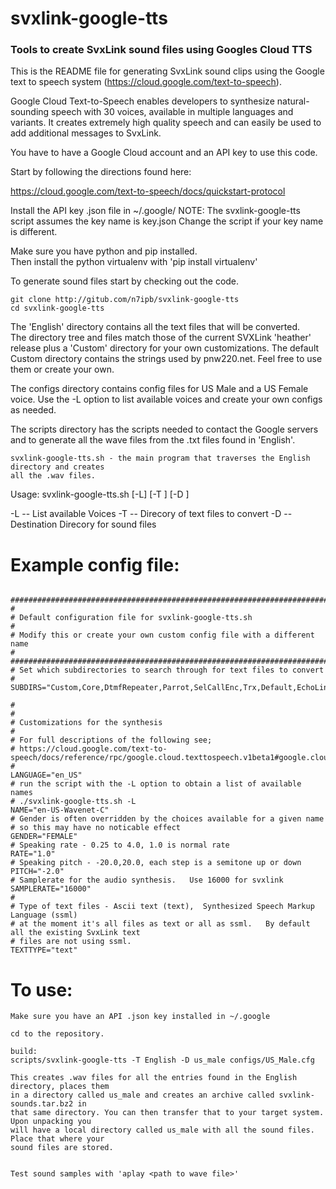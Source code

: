 # svxlink-google-tts
### Tools to create SvxLink sound files using Googles Cloud TTS


This is the README file for generating SvxLink sound clips using the Google
text to speech system (https://cloud.google.com/text-to-speech). 

Google Cloud Text-to-Speech enables developers to synthesize natural-sounding 
speech with 30 voices, available in multiple languages and variants. It creates
extremely high quality speech and can easily be used to add additional messages 
to SvxLink.

You have to have a Google Cloud account and an API key to use this code.  

Start by following the directions found here:

https://cloud.google.com/text-to-speech/docs/quickstart-protocol

Install the API key .json file in ~/.google/<your key filename.json>
NOTE: The svxlink-google-tts script assumes the key name is key.json
Change the script if your key name is different.

Make sure you have python and pip installed.   
Then install the python virtualenv with 'pip install virtualenv'

To generate sound files start by checking out the code.

    git clone http://gitub.com/n7ipb/svxlink-google-tts
    cd svxlink-google-tts

The 'English' directory contains all the text files that will be converted.  
The directory tree and files match those of the current SVXLink 'heather' release
plus a 'Custom' directory for your own customizations.  The default Custom
directory contains the strings used by pnw220.net.  Feel free to use them or create your own.

The configs directory contains config files for US Male and a US Female voice. Use the
-L option to list available voices and create your own configs as needed.

The scripts directory has the scripts needed to contact the Google servers and to generate
all the wave files from the .txt files found in 'English'.

    svxlink-google-tts.sh - the main program that traverses the English directory and creates 
    all the .wav files. 

Usage: svxlink-google-tts.sh [-L] [-T <source text dir>] [-D <destination dir>] <config file>

  -L -- List available Voices
  -T -- Direcory of text files to convert
  -D -- Destination Direcory for sound files


# Example config file:

```

###############################################################################
#
# Default configuration file for svxlink-google-tts.sh 
#
# Modify this or create your own custom config file with a different name
#
###############################################################################
# Set which subdirectories to search through for text files to convert
# 
SUBDIRS="Custom,Core,DtmfRepeater,Parrot,SelCallEnc,Trx,Default,EchoLink,Frn,Help,MetarInfo,PropagationMonitor,TclVoiceMail"

#
#
# Customizations for the synthesis
#
# For full descriptions of the following see;
# https://cloud.google.com/text-to-speech/docs/reference/rpc/google.cloud.texttospeech.v1beta1#google.cloud.texttospeech.v1beta1.TextToSpeech.SynthesizeSpeech
# 
LANGUAGE="en_US"
# run the script with the -L option to obtain a list of available names
# ./svxlink-google-tts.sh -L
NAME="en-US-Wavenet-C"
# Gender is often overridden by the choices available for a given name
# so this may have no noticable effect
GENDER="FEMALE"
# Speaking rate - 0.25 to 4.0, 1.0 is normal rate
RATE="1.0"
# Speaking pitch - -20.0,20.0, each step is a semitone up or down
PITCH="-2.0"
# Samplerate for the audio synthesis.   Use 16000 for svxlink
SAMPLERATE="16000"
#
# Type of text files - Ascii text (text),  Synthesized Speech Markup Language (ssml)
# at the moment it's all files as text or all as ssml.   By default all the existing SvxLink text 
# files are not using ssml.
TEXTTYPE="text"

```

# To use:
    Make sure you have an API .json key installed in ~/.google
    
    cd to the repository.
    
    build:
	scripts/svxlink-google-tts -T English -D us_male configs/US_Male.cfg

	This creates .wav files for all the entries found in the English directory, places them
	in a directory called us_male and creates an archive called svxlink-sounds.tar.bz2 in
	that same directory. You can then transfer that to your target system.  Upon unpacking you
	will have a local directory called us_male with all the sound files. Place that where your
	sound files are stored.
 
    
    Test sound samples with 'aplay <path to wave file>'
    
